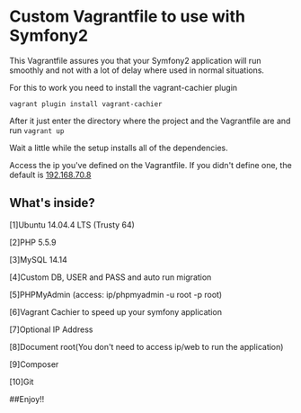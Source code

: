 # Custom Vagrantfile to use with Symfony2

This Vagrantfile assures you that your Symfony2 application will run smoothly and not with a lot of delay where used in normal situations.

For this to work you need to install the vagrant-cachier plugin

```vagrant plugin install vagrant-cachier```

After it just enter the directory where the project and the Vagrantfile are and run ```vagrant up```

Wait a little while the setup installs all of the dependencies.

Access the ip you've defined on the Vagrantfile. If you didn't define one, the default is [192.168.70.8](http://192.168.70.8)

What's inside?
--------------

 [1]Ubuntu 14.04.4 LTS (Trusty 64)
 
 [2]PHP 5.5.9
 
 [3]MySQL 14.14
 
 [4]Custom DB, USER and PASS and auto run migration
 
 [5]PHPMyAdmin (access: ip/phpmyadmin -u root -p root)
 
 [6]Vagrant Cachier to speed up your symfony application
 
 [7]Optional IP Address
 
 [8]Document root(You don't need to access ip/web to run the application)
 
 [9]Composer
 
[10]Git

##Enjoy!!
